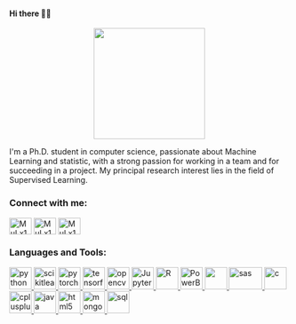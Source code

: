  
<!--
**mohammedsabri95/mohammedsabri95** is a ✨ _special_ ✨ repository because its `README.md` (this file) appears on your GitHub profile.

Here are some ideas to get you started:

- 🔭 I’m currently working on ...
- 🌱 I’m currently learning ...
- 👯 I’m looking to collaborate on ...
- 🤔 I’m looking for help with ...
- 💬 Ask me about ...
- 📫 How to reach me: ...
- 😄 Pronouns: ...
- ⚡ Fun fact: ...
&nbsp;&nbsp;&nbsp;&nbsp;<a href="https://www.kaggle.com/kenjee"><img src="https://res.cloudinary.com/importdata/image/upload/v1595012924/kaggle_ksaktb.png" alt="drawing" width="75"/>
-->
	
#### Hi there 👋🏻
<div align='center'>
  <img height=200 src='https://media.giphy.com/media/3oz8xSjBmD1ZyELqW4/giphy.gif' />
</div>

I'm a Ph.D. student in computer science, passionate about Machine Learning and statistic, with a strong passion for working in a team and for succeeding in a project.
My principal research interest lies in the field of Supervised Learning. 


<h3 align="left">Connect with me:</h3>
<p align="left">
   <a href="mohammed.sabri1@yahoo.com" target="blank"><img align="center" src="https://cdn.jsdelivr.net/npm/simple-icons@3.0.1/icons/gmail.svg" alt="MuLx10" height="30" width="40" /></a>
   <a href="https://www.linkedin.com/in/mohammedsabri95/" target="blank"><img align="center" src="https://cdn.jsdelivr.net/npm/simple-icons@3.0.1/icons/twitter.svg" alt="MuLx10" height="30" width="40" /></a>
   <a href="https://linkedin.com/in/mulx10/" target="blank"><img align="center" src="https://cdn.jsdelivr.net/npm/simple-icons@3.0.1/icons/linkedin.svg" alt="MuLx10" height="30" width="40" /></a>
  
</p>


<h3 align="left">Languages and Tools:</h3>
<p align="left">
 	<a href="https://www.python.org" target="_blank"> <img src="https://www.vectorlogo.zone/logos/python/python-icon.svg" alt="python" width="40" height="40" /> </a>
	<a href="https://scikit-learn.org/" target="_blank"> <img src="https://upload.wikimedia.org/wikipedia/commons/0/05/Scikit_learn_logo_small.svg" alt="scikitlearn" width="40" height="40" /> </a>
	<a href="https://pytorch.org/" target="_blank"> <img src="https://www.vectorlogo.zone/logos/pytorch/pytorch-icon.svg" alt="pytorch" width="40" height="40" /> </a>  
 <a href="https://www.tensorflow.org/" target="_blank"> <img src="https://www.vectorlogo.zone/logos/tensorflow/tensorflow-icon.svg" alt="tensorflow" width="40" height="40" /> </a>
	<a href="https://opencv.org/" target="_blank"> <img src="https://www.vectorlogo.zone/logos/opencv/opencv-icon.svg" alt="opencv" width="40" height="40"/> </a>
	<a href="https://jupyter.org/" target="_blank"> <img src="https://www.vectorlogo.zone/logos/jupyter/jupyter-icon.svg" alt="Jupyter" width="40" height="40"/> </a>
 <a href="https://www.r-project.org/" target="_blank"> <img src="https://www.vectorlogo.zone/logos/r-project/r-project-official.svg" alt="R" width="40" height="40" /> </a>
   <a href="https://powerbi.microsoft.com" target="_blank"> <img src="https://www.vectorlogo.zone/logos/microsoft_powerbi/microsoft_powerbi-icon.svg" alt="PowerBI" width="40" height="40" /> </a>
 <a href="https://www.mathworks.com/" target="_blank"> <img src="https://raw.githubusercontent.com/simple-icons/simple-icons/master/icons/mathworks.svg" alt="" width="40" height="40" /> </a>
	<a href="https://www.sas.com/fr_ma/home.html" target="_blank"> <img src="https://www.vectorlogo.zone/logos/sas/sas-ar21.svg" alt="sas" width="60" height="40" /> </a>
	<a href="https://www.cprogramming.com/" target="_blank"> <img src="https://devicons.github.io/devicon/devicon.git/icons/c/c-original.svg" alt="c" width="40" height="40" /> </a>
	<a href="https://www.w3schools.com/cpp/" target="_blank"> <img src="https://upload.wikimedia.org/wikipedia/commons/1/18/ISO_C%2B%2B_Logo.svg" alt="cplusplus" width="40" height="40" /> </a>
 <a href="https://www.java.com" target="_blank"> <img src="https://devicons.github.io/devicon/devicon.git/icons/java/java-original-wordmark.svg" alt="java" width="40" height="40" /> </a>
  <a href="https://www.w3.org/html/" target="_blank"> <img src="https://devicons.github.io/devicon/devicon.git/icons/html5/html5-original-wordmark.svg" alt="html5" width="40" height="40" /> </a>
 <a href="https://www.mongodb.com/" target="_blank"> <img src="https://devicons.github.io/devicon/devicon.git/icons/mongodb/mongodb-original-wordmark.svg" alt="mongodb" width="40" height="40" /> </a>
  <a href="https://www.mysql.com/" target="_blank"> <img src="https://devicon.dev/devicon.git/icons/mysql/mysql-original-wordmark.svg" alt="sql" width="40" height="40" /> </a>
</p>













<!--
<a href="sabrii.mohammed95@gmail.com"><img src="https://images.frandroid.com/wp-content/uploads/2018/04/2000px-new_logo_gmail-svg.png" alt="drawing" width="50"/>&nbsp;&nbsp;&nbsp;&nbsp;<a href="https://www.linkedin.com/in/mohammedsabri95/"><img src="https://res.cloudinary.com/importdata/image/upload/v1595012354/linkedin_t9qiwy.png" alt="drawing" width="100"/>&nbsp;&nbsp;&nbsp;&nbsp;<a href="https://twitter.com/mohammedsabri95"><img src="https://res.cloudinary.com/importdata/image/upload/v1595012924/Twitter_Logo_Blue_gbtagu.png" alt="drawing" width="40"/>
-->

